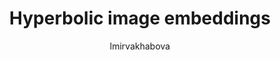 ---
author: lmirvakhabova
title:  "Hyperbolic image embeddings"
presentation: "/assets/presentations/hyperbolic_pres.pdf"
tags: 
  - Hyperbolic Spaces
  - Neural Networks
  - Deep Learning
---